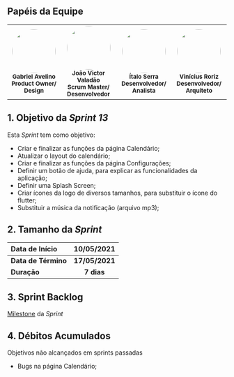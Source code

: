 ## Papéis da Equipe

<table>
    <tr>
     <!-- Gabriel   -->
        <td align="center"><img style="border-radius: 50%;" src="https://encrypted-tbn0.gstatic.com/images?q=tbn:ANd9GcQxvrswcsBZYfSCU3Oh3ErFA98mwGBTt3jiIg&usqp=CAU" width="100px;" alt=""/><br /><sub><b>Gabriel Avelino</b><br><b>Product Owner/ Design</b></sub></a><br /></td>
     <!-- João Victor -->
        <td align="center">
        <img style="border-radius: 50%;" src="https://encrypted-tbn0.gstatic.com/images?q=tbn:ANd9GcTEK6SQGF9JSvSnrPU7nPQX9DtnD9bNVyK94cyMDGUte7t9XPr6osfmPb0W0beWJ2VUZcU&usqp=CAU"width="100px;" alt=""/>
        <br /><sub><b>João Victor Valadão</b><br><b>Scrum Master/ Desenvolvedor</b></sub></a><br /></td>
    <!-- Ítalo -->
        <td align="center">
        <img style="border-radius: 50%;" src="https://encrypted-tbn0.gstatic.com/images?q=tbn:ANd9GcQRAmhsFu_XEsZOqDaPM5eIY1cnJ_41yhEFJg&usqp=CAU"width="100px;" alt=""/>
        <br /><sub><b>Ítalo Serra</b><br><b>Desenvolvedor/ Analista</b></sub></a><br /></td>
     <!-- Vinícius -->
        <td align="center">
        <img style="border-radius: 50%;" src="https://encrypted-tbn0.gstatic.com/images?q=tbn:ANd9GcQ2HpNNYFy5R2yK7cJ7vcAGbUXXL8yLIZPcjA&usqp=CAU"width="100px;" alt=""/>
        <br /><sub><b>Vinícius Roriz</b><br><b>Desenvolvedor/ Arquiteto</b></sub></a><br /></td>
    </table>

## 1. Objetivo da _Sprint 13_

<p align="justify">Esta <i>Sprint</i> tem como objetivo:</p>

- Criar e finalizar as funções da página Calendário;
- Atualizar o layout do calendário;
- Criar e finalizar as funções da página Configurações;
- Definir um botão de ajuda, para explicar as funcionalidades da aplicação;
- Definir uma Splash Screen;
- Criar ícones da logo de diversos tamanhos, para substituir o ícone do flutter;
- Substituir a música da notificação (arquivo mp3);



## 2. Tamanho da _Sprint_

| Data de Início | 10/05/2021 |
|:--|:--:|
| **Data de Término** | **17/05/2021** |
| **Duração** | **7 dias** |


## 3. Sprint Backlog

[Milestone](https://github.com/fga-eps-mds/MDS-2020-2-G9/milestone/13) da _Sprint_


## 4. Débitos Acumulados

Objetivos não alcançados em sprints passadas

- Bugs na página Calendário;
